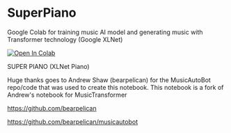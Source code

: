 # SuperPiano
Google Colab for training music AI model and generating music with Transformer technology (Google XLNet)

<a href="https://colab.research.google.com/github/asigalov61/SuperPiano/blob/master/SuperPiano.ipynb" target="_parent"><img src="https://colab.research.google.com/assets/colab-badge.svg" alt="Open In Colab"/></a>

SUPER PIANO (XLNet Piano)

Huge thanks goes to Andrew Shaw (bearpelican) for the MusicAutoBot repo/code that was used to create this notebook. This notebook is a fork of Andrew's notebook for MusicTransformer

https://github.com/bearpelican

https://github.com/bearpelican/musicautobot
